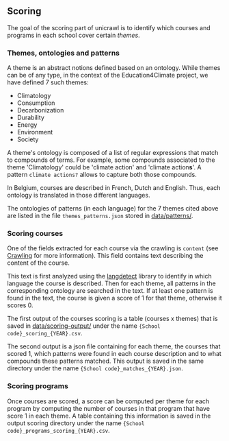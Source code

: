 ## Scoring

The goal of the scoring part of unicrawl is to identify which courses and programs in each school
cover certain *themes*.

### Themes, ontologies and patterns

A theme is an abstract notions defined based on an ontology.
While themes can be of any type, in the context of the Education4Climate project, we have defined
7 such themes:
- Climatology
- Consumption
- Decarbonization
- Durability
- Energy
- Environment
- Society

A theme's ontology is composed of a list of regular expressions that match to compounds of terms. 
For example, some compounds associated to the theme 'Climatology' could be 'climate action' and 'climate action**s**'.
A pattern ```climate actions?``` allows to capture both those compounds.

In Belgium, courses are described in French, Dutch and English. Thus, each
ontology is translated in those different languages.

The ontologies of patterns (in each language) for the 7 themes cited above are listed in the file 
```themes_patterns.json``` stored in [data/patterns/](../../data/patterns).

### Scoring courses

One of the fields extracted for each course via the crawling is ```content``` (see [Crawling](../crawl/README.md)
for more information). This field contains text describing the content of the course.

This text is first analyzed using the [langdetect](https://pypi.org/project/langdetect/) library 
to identify in which language the course is described. Then for each theme, 
all patterns in the corresponding ontology are searched in the text. If at least one pattern is found in the text,
the course is given a score of 1 for that theme, otherwise it scores 0.

The first output of the courses scoring is a table (courses x themes) that is saved in
[data/scoring-output/](../../data/scoring-output) under the name ```{School code}_scoring_{YEAR}.csv```.

The second output is a json file containing for each theme, the courses that scored 1, which patterns 
were found in each course description and to what compounds these patterns matched.
This output is saved in the same directory under the name ```{School code}_matches_{YEAR}.json```.

### Scoring programs

Once courses are scored, a score can be computed per theme for each program by computing the number of 
courses in that program that have score 1 in each theme.
A table containing this information is saved in the output scoring directory under the name 
```{School code}_programs_scoring_{YEAR}.csv```.